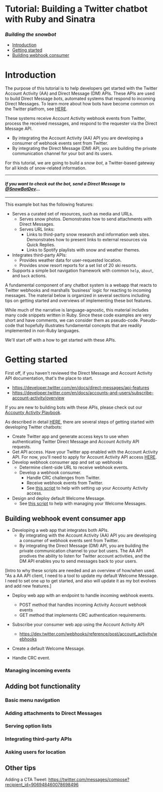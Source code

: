 
# Tutorial: Building a Twitter chatbot with Ruby and Sinatra
### *Building the snowbot*

+ [Introduction](#intro)
+ [Getting started](#getting-started)
+ [Building webhook consumer](#webhook-consumer)

# Introduction <a id="intro" class="tall">&nbsp;</a>
The purpose of this tutorial is to help developers get started with the Twitter Account Activity (AA) and Direct Message (DM) APIs. These APIs are used to build Direct Message *bots*, automated systems that respond to incoming Direct Messages. To learn more about how bots have become common on the Twitter platfrom, see [HERE](https://marketing.twitter.com/na/en/insights/from-tvs-to-beertails-how-chatbots-help-brands-engage-consumers-on-twitter.html). 

These systems receive Account Activity webhook events from Twitter, process the received messages, and respond to the requester via the Direct Message API. 

+ By integrating the Account Activity (AA) API you are developing a consumer of webhook events sent from Twitter. 
+ By integrating the Direct Message (DM) API, you are building the private communication channel for your bot and its users. 

For this tutorial, we are going to build a *snow bot*, a Twitter-based gateway for all kinds of snow-related information. 

---------------------
 ####  *If you want to check out the bot, send a Direct Message to [@SnowBotDev](https://twitter.com/snowbotdev)...*
---------------------

This example bot has the following features:

* Serves a curated set of resources, such as media and URLs.
  * Serves snow photos. Demonstrates how to send attachments with Direct Messages. 
  * Serves URL links: 
    * Links to third-party snow research and information web sites. Demonstrates how to present links to external resources via Quick Replies. 
    * Links to Spotify playlists with snow and weather themes.
* Integrates third-party APIs:
  * Provides weather data for user-requested location.
  * Provides snow resort reports for a set list of 20 ski resorts.
* Supports a simple bot navigation framework with common ```help```, ```about```, and ```back``` actions.

A fundamental component of any chatbot system is a webapp that reacts to Twitter webhooks and marshalls 'business' logic for reacting to incoming messages. The material below is organized in several sections including tips on getting started and overviews of implementing these bot features. 

While much of the narrative is language-agnostic, this material includes many code snippets written in Ruby. Since these code examples are very short and have comments, we can consider them as pseudo-code. Pseudo-code that hopefully illustrates fundamental concepts that are readily implemented in non-Ruby languages.

We'll start off with a how to get started with these APIs.

# Getting started <a id="getting-started" class="tall">&nbsp;</a>

First off, if you haven't reviewed the Direct Message and Account Activity API documentation, that's the place to start. 

+ https://developer.twitter.com/en/docs/direct-messages/api-features
+ https://developer.twitter.com/en/docs/accounts-and-users/subscribe-account-activity/overview

If you are new to building bots with these APIs, please check out our [Accounty Activity Playbook](). 

As described in detail [HERE](https://developer.twitter.com/en/docs/accounts-and-users/subscribe-account-activity/guides/getting-started-with-webhooks), there are several steps of getting started with developing Twitter chatbots: 

* Create Twitter app and generate access keys to use when authenticating Twitter Direct Message and Account Activity API requests.
* Get API access. Have your Twitter app enabled with the Account Activity API. For now, you'll need to apply for Account Activity API access [HERE](https://developer.twitter.com/en/apply-for-access).
* Develop webhook consumer app and set up webhooks
   * Determine client-side URL to receive webhook events.
   * Develop a webhook consumer. 
      * Handle CRC challenges from Twitter. 
      * Receive webhook events from Twitter.
      * See [this script](https://github.com/jimmoffitt/SnowBotDev/blob/master/scripts/setup_webhooks.rb) to help with setting up your Accounty Activity access.
* Design and deploy default Welcome Message.
  * See [this script](https://github.com/jimmoffitt/SnowBotDev/blob/master/scripts/setup_welcome_messages.rb) to help with managing your Welcome Messages.

## Building webhook event consumer app <a id="webhook-consumer" class="tall">&nbsp;</a>

* Developing a web app that integrates both APIs. 
  * By integrating with the Account Activity (AA) API you are developing a consumer of webhook events sent from Twitter. 
  * By integrating the Direct Message (DM) API, you are building the private communication channel to your bot users. The AA API prodives the ability to listen for Twitter account activities, and the DM API enables you to send messages back to your users. 

[Intro to why these scripts are needed and an overview of how/when used. "As a AA API client, I need to a tool to update my default Welcome Message. I need to set one up to get started, and also will update it as my bot evolves and add new features.] 

+ Deploy web app with an endpoint to handle incoming webhook events.
  + POST method that handles incoming Activity Account webhook events
  + GET method that implements CRC authentication requirements.
 
+ Subscribe your consumer web app using the Account Activity API
  + https://dev.twitter.com/webhooks/reference/post/account_activity/webhooks

+ Create a default Welcome Message.

+ Handle CRC event.

### Managing incoming events

## Adding bot functionality

### Basic menu navigation

### Adding attachments to Direct Messages

### Serving option lists

### Integrating third-party APIs

### Asking users for location

## Other tips


Adding a CTA Tweet: https://twitter.com/messages/compose?recipient_id=906948460078698496
